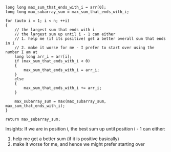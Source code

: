 ```
long long max_sum_that_ends_with_i = arr[0];
long long max_subarray_sum = max_sum_that_ends_with_i;

for (auto i = 1; i < n; ++i)
{
	// the largest sum that ends with i 
	// the largest sum up until i - 1 can either
	// 1. help me (if its positive) get a better overall sum that ends in i
	// 2. make it worse for me - I prefer to start over using the number I am at
	long long arr_i = arr[i];
	if (max_sum_that_ends_with_i < 0)
	{
		max_sum_that_ends_with_i = arr_i;
	}
	else
	{
		max_sum_that_ends_with_i += arr_i;
	}

	max_subarray_sum = max(max_subarray_sum, max_sum_that_ends_with_i);
}

return max_subarray_sum;
```

Insights:
If we are in position i, the best sum up until position i - 1 can either:
1. help me get a better sum (if it is positive basically)
2. make it worse for me, and hence we might prefer starting over